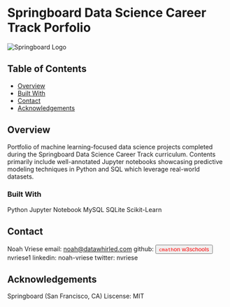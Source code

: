 # Springboard Data Science Career Track Porfolio

![Springboard Logo](https://github.com/nvriese1/Springboard/Assets/springboard_logo.jpg?raw=true)

## Table of Contents

- [Overview](#overview)
- [Built With](#built-with)
- [Contact](#contact)
- [Acknowledgements](#acknowledgements)

## Overview

Portfolio of machine learning-focused data science projects completed during the Springboard Data Science Career Track curriculum. 
Contents primarily include well-annotated Jupyter notebooks showcasing predictive modeling techniques in Python and SQL which leverage real-world datasets. 

### Built With

Python
Jupyter Notebook
MySQL
SQLite
Scikit-Learn

## Contact

Noah Vriese
email: noah@datawhirled.com
github: <a><button name="button" style = "color: red" onclick="[https://www.w3schools.com/CPP/cpp_math.asp](https://github.com/nvriese1)">`cmath`on w3schools</button></a>nvriese1
linkedin: noah-vriese
twitter: nvriese

## Acknowledgements

Springboard (San Francisco, CA)
Liscense: MIT
